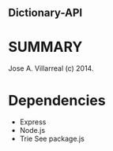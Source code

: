 Dictionary-API
--------------------------------------

SUMMARY
========
Jose A. Villarreal (c) 2014.

Dependencies
============
- Express
- Node.js
- Trie
See package.js
